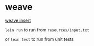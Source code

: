 # weave

[weave insert](https://www.reddit.com/r/dailyprogrammer/comments/4wqzph/20160808_challenge_278_easymed_weave_insert_part_1/)

`lein run` to run from `resources/input.txt`

or `lein test` to run from unit tests
